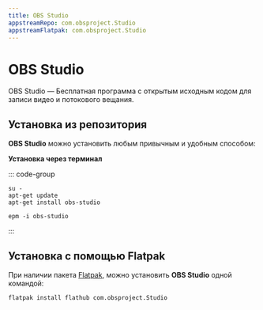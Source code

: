 ```yaml
---
title: OBS Studio
appstreamRepo: com.obsproject.Studio
appstreamFlatpak: com.obsproject.Studio
---
```


# OBS Studio

OBS Studio — Бесплатная программа с открытым исходным кодом для записи видео и потокового вещания.

## Установка из репозитория 

**OBS Studio** можно установить любым привычным и удобным способом:

<!--@include: ./parts/install/software-repo.md-->

**Установка через терминал**

::: code-group

```shell[apt-get]
su -
apt-get update
apt-get install obs-studio
```
```shell[epm]
epm -i obs-studio
```
:::

## Установка c помощью Flatpak

При наличии пакета [Flatpak](/flatpak), можно установить **OBS Studio** одной командой:

```shell
flatpak install flathub com.obsproject.Studio
```

<!--@include: ./parts/install/software-flatpak.md-->
